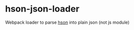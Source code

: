 # hson-json-loader

Webpack loader to parse [hson](https://hjson.org) into plain json (not js module)